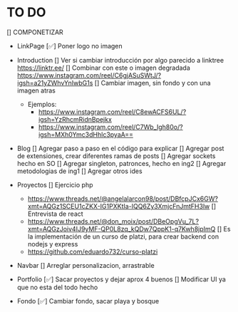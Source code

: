 # TO DO

[] COMPONETIZAR

* LinkPage
[✅] Poner logo no imagen
  
* Introduction
[] Ver si cambiar introducción por algo parecido a linktree <https://linktr.ee/>
[] Combinar con este o imagen degradada <https://www.instagram.com/reel/C6gjASuSWtJ/?igsh=a21yZWhvYnIwbG1s>
[] Cambiar imagen, sin fondo y con una imagen atras
  * Ejemplos:
    * <https://www.instagram.com/reel/C8ewACFS6UL/?igsh=YzRhcmRidnBpejkx>
    * <https://www.instagram.com/reel/C7Wb_Igh80o/?igsh=MXh0Ymc3dHhlc3pyaA==>

* Blog
[] Agregar paso a paso en el código para explicar
[] Agregar post de extensiones, crear diferentes ramas de posts
[] Agregar sockets hecho en SO
[] Agregar singleton, patronces, hecho en ing2
[] Agregar metodologias de ing1
[] Agregar otros ides

* Proyectos
[] Ejercicio php
  * <https://www.threads.net/@angelalarcon98/post/DBfcpJCx6GW?xmt=AQGz1SCEU1cZKX-IG1PXKtIa-IQQ6Zy3XmjcFnJmtFH3lw>
[] Entrevista de react
  * <https://www.threads.net/@don_moix/post/DBeOpgVu_7L?xmt=AQGzJoiv4IJ9yMF-QP0L8zq_kQDw7QppK1-q7Kwh8jpImQ>
[] Es la implementación de un curso de platzi, para crear backend con nodejs y express
  * <https://github.com/eduardo732/curso-platzi>

* Navbar
[] Arreglar personalizacion, arrastrable

* Portfolio
[✅] Sacar proyectos y dejar aprox 4 buenos
[] Modificar UI ya que no esta del todo hecho

* Fondo
[✅] Cambiar fondo, sacar playa y bosque
